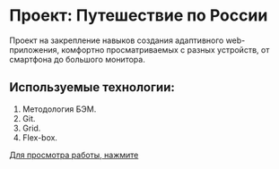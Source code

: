 # Проект: Путешествие по России

Проект на закрепление навыков создания адаптивного web-приложения, комфортно просматриваемых  с разных устройств, от смартфона до большого монитора.

## Используемые технологии:
1. Методология БЭМ.
2. Git.
3. Grid.
4. Flex-box.

[Для просмотра работы, нажмите](https://vitotmb.github.io/russian-travel/index.html)
